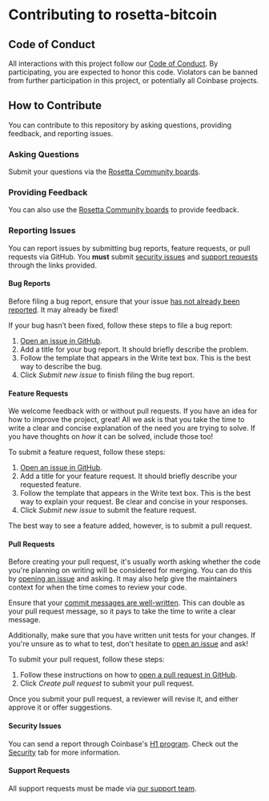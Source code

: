 # Contributing to rosetta-bitcoin

## Code of Conduct

All interactions with this project follow our [Code of Conduct](https://github.com/coinbase/code-of-conduct). By participating, you are expected to honor this code. Violators can be banned from further participation in this project, or potentially all Coinbase projects.

## How to Contribute

You can contribute to this repository by asking questions, providing feedback, and reporting issues.

### Asking Questions

Submit your questions via the [Rosetta Community boards][13].

### Providing Feedback

You can also use the [Rosetta Community boards][13] to provide feedback.

### Reporting Issues

You can report issues by submitting bug reports, feature requests, or pull requests via GitHub. You **must** submit [security issues](#security-issues) and [support requests](#support-requests) through the links provided.

#### Bug Reports

Before filing a bug report, ensure that your issue [has not already been reported][1]. It may already be fixed!

If your bug hasn’t been fixed, follow these steps to file a bug report:

1. [Open an issue in GitHub][10].
2. Add a title for your bug report. It should briefly describe the problem.
3. Follow the template that appears in the Write text box. This is the best way to describe the bug.
4. Click _Submit new issue_ to finish filing the bug report.

#### Feature Requests

We welcome feedback with or without pull requests. If you have an idea for how to improve the project, great! All we ask is that you take the time to write a clear and concise explanation of the need you are trying to solve. If you have thoughts on _how_ it can be solved, include those too!

To submit a feature request, follow these steps:

1. [Open an issue in GitHub][10].
2. Add a title for your feature request. It should briefly describe your requested feature.
3. Follow the template that appears in the Write text box. This is the best way to explain your request. Be clear and concise in your responses.
4. Click _Submit new issue_ to submit the feature request.

The best way to see a feature added, however, is to submit a pull request.

#### Pull Requests

Before creating your pull request, it's usually worth asking whether the code you're planning on writing will be considered for merging. You can do this by [opening an issue][1] and asking. It may also help give the maintainers context for when the time comes to review your code.

Ensure that your [commit messages are well-written][2]. This can double as your pull request message, so it pays to take the time to write a clear message.

Additionally, make sure that you have written unit tests for your changes. If you're unsure as to what to test, don't hesitate to [open an issue][1] and ask!

To submit your pull request, follow these steps:

1. Follow these instructions on how to [open a pull request in GitHub][11].
2. Click _Create pull request_ to submit your pull request.

Once you submit your pull request, a reviewer will revise it, and either approve it or offer suggestions.

#### Security Issues

You can send a report through Coinbase's [H1 program][12]. Check out the [Security][14] tab for more information.

#### Support Requests

All support requests must be made via [our support team][3].

[1]: https://github.com/qtumproject/rosetta-qtum/issues
[2]: https://chris.beams.io/posts/git-commit/#seven-rules
[3]: https://support.coinbase.com/customer/en/portal/articles/2288496-how-can-i-contact-coinbase-support
[10]: https://docs.github.com/en/desktop/contributing-and-collaborating-using-github-desktop/working-with-your-remote-repository-on-github-or-github-enterprise/creating-an-issue-or-pull-request#creating-an-issue
[11]: https://docs.github.com/en/desktop/contributing-and-collaborating-using-github-desktop/working-with-your-remote-repository-on-github-or-github-enterprise/creating-an-issue-or-pull-request#creating-a-pull-request
[12]: https://hackerone.com/coinbase
[13]: https://community.rosetta-api.org
[14]: https://github.com/coinbase/rosetta-bitcoin/security
